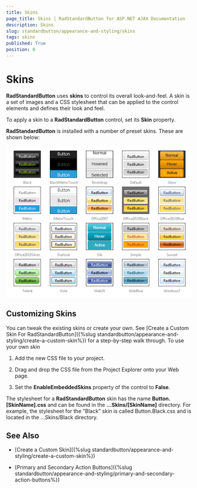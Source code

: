 ```yaml
---
title: Skins
page_title: Skins | RadStandardButton for ASP.NET AJAX Documentation
description: Skins
slug: standardbutton/appearance-and-styling/skins
tags: skins
published: True
position: 0
---
```


# Skins

**RadStandardButton** uses **skins** to control its overall look-and-feel. A skin is a set of images and a CSS stylesheet that can be applied to the control elements and defines their look and feel.

To apply a skin to a **RadStandardButton** control, set its **Skin** property.

**RadStandardButton** is installed with a number of preset skins. These are shown below:

![radstandardbutton-skins](images/radstandardbutton-skins.png)

## Customizing Skins

You can tweak the existing skins or create your own. See [Create a Custom Skin For RadStandardButton]({%slug standardbutton/appearance-and-styling/create-a-custom-skin%}) for a step-by-step walk through. To use your own skin

1. Add the new CSS file to your project.

1. Drag and drop the CSS file from the Project Explorer onto your Web page.

1. Set the **EnableEmbeddedSkins** property of the control to **False**.

The stylesheet for a **RadStandardButton** skin has the name **Button.[SkinName].css** and can be found in the **...Skins/[SkinName]** directory. For example, the stylesheet for the "Black" skin is called Button.Black.css and is located in the ...Skins/Black directory.

## See Also

 * [Create a Custom Skin]({%slug standardbutton/appearance-and-styling/create-a-custom-skin%})

 * [Primary and Secondary Action Buttons]({%slug standardbutton/appearance-and-styling/primary-and-secondary-action-buttons%})
